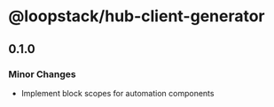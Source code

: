 # @loopstack/hub-client-generator

## 0.1.0

### Minor Changes

- Implement block scopes for automation components

